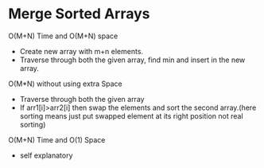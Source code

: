 # Merge Sorted Arrays
O(M+N) Time and O(M+N) space
* Create new array with m+n elements.
* Traverse through both the given array, find min and insert in the new array.

O(M*N) without using extra Space
* Traverse through both the given array
* If arr1[i]>arr2[i] then swap the elements and sort the second array.(here sorting means just put swapped element at its right position not real sorting)

O(M+N) Time and O(1) Space
* self explanatory

